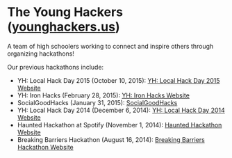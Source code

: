 **The Young Hackers** ([younghackers.us](http://younghackers.us/))
============
A team of high schoolers working to connect and inspire others through organizing hackathons!

Our previous hackathons include:
* YH: Local Hack Day 2015 (October 10, 2015): [YH: Local Hack Day 2015 Website](http://localhackday2015.younghackers.us/)
* YH: Iron Hacks (February 28, 2015): [YH: Iron Hacks Website](http://ironhacks.younghackers.us/)
* SocialGoodHacks (January 31, 2015): [SocialGoodHacks](http://socialgoodhacks.splashthat.com/)
* YH: Local Hack Day 2014 (December 6, 2014): [YH: Local Hack Day 2014 Website](http://localhackday.younghackers.us/)
* Haunted Hackathon at Spotify (November 1, 2014): [Haunted Hackathon Website](http://www.eventbrite.com/e/haunted-hackathon-at-spotify-tickets-13663444731)
* Breaking Barriers Hackathon (August 16, 2014): [Breaking Barriers Hackathon Website](https://www.eventbrite.com/e/breaking-barriers-hackathon-tickets-12534722693?aff=es2&rank=1)
